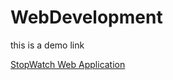 # WebDevelopment

this is a demo link

<a href="https://creativeminder.github.io/WebDevelopment/StopWatch%20Web%20Application/Stopwatch.html">StopWatch Web Application</a>
 

